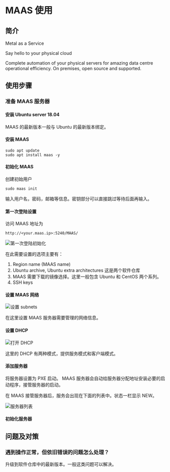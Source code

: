 # MAAS 使用

## 简介

Metal as a Service

Say hello to your physical cloud

Complete automation of your physical servers for amazing data centre operational efficiency. On premises, open source and supported.

## 使用步骤

### 准备 MAAS 服务器

#### 安装 Ubuntu server 18.04

MAAS 的最新版本一般与 Ubuntu 的最新版本绑定。

#### 安装 MAAS

```shell
sudo apt update
sudo apt install maas -y
```

#### 初始化 MAAS

创建初始用户

```shell
sudo maas init
```

输入用户名，密码，邮箱等信息。密钥部分可以直接跳过等待后面再输入。

#### 第一次登陆设置

访问 MAAS 地址为 

```url
http://<your.maas.ip>:5240/MAAS/
```

![第一次登陆初始化](C:\Users\zl\Documents\maas\Complete+first+user+configuration.jpg)

在此需要设置的选项主要有：

1. Region name (MAAS name)
2. Ubuntu archive, Ubuntu extra architectures 这是两个软件仓库
3. MAAS 需要下载的镜像选择。这里一般包含 Ubuntu 和 CentOS 两个系列。
4. SSH keys

#### 设置 MAAS 网络

![设置 subnets](C:\Users\zl\Documents\maas\Effortless+network+discovery+18.04.jpg)

在这里设置 MAAS 服务器需要管理的网络信息。

#### 设置 DHCP

![打开 DHCP](C:\Users\zl\Documents\maas\Turn+on+DHCP.jpg)

这里的 DHCP 有两种模式，提供服务模式和客户端模式。

#### 添加服务器

将服务器设置为 PXE 启动。 MAAS 服务器会自动给服务器分配地址安装必要的启动程序，接管服务器的启动。

在 MAAS 接管服务器后，服务会出现在下面的列表中。状态一栏显示 NEW。

![服务器列表](C:\Users\zl\Documents\maas\Deploy+at+the+press+of+a+button.jpg)

#### 初始化服务器



## 问题及对策

### 遇到操作正常，但依旧错误的问题怎么处理？

升级到软件仓库中的最新版本。一般这类问题可以解决。